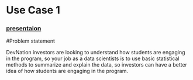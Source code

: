 # Use Case 1

### [presentaion](https://www.loom.com/share/158a95d0e3a94292829ed6b2cc70d8fa)

#Problem statement

DevNation investors are looking to understand how students are engaging in the program, so your job as a data scientists is to use basic statistical methods to summarize and explain the data, so investors can have a better idea of how students are engaging in the program. 

